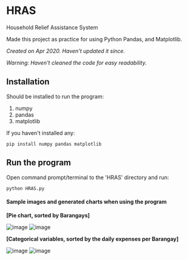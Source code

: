 # HRAS
Household Relief Assistance System

Made this project as practice for using Python Pandas, and Matplotlib.

*Created on Apr 2020. Haven't updated it since.*


*Warning: Haven't cleaned the code for easy readability.*



## Installation

Should be installed to run the program:
1. numpy
2. pandas
3. matplotlib

If you haven't installed any:


`pip install numpy pandas matplotlib`


## Run the program
Open command prompt/terminal to the 'HRAS' directory and run:


`python HRAS.py`


#### Sample images and generated charts when using the program

**[Pie chart, sorted by Barangays]**

![image](https://github.com/Kai-ssu/HRAS/assets/61688797/a5fa136a-5382-452f-9a12-795c7f2168dc)
![image](https://github.com/Kai-ssu/HRAS/assets/61688797/aa0ad0f8-3bbb-4c8e-82a9-b6244823bec3)


**[Categorical variables, sorted by the daily expenses per Barangay]**

![image](https://github.com/Kai-ssu/HRAS/assets/61688797/c95a1285-9d01-4ab6-8bc6-94405ac7df61)
![image](https://github.com/Kai-ssu/HRAS/assets/61688797/a0a9d300-6e25-492e-96e9-1dd67e971b50)


